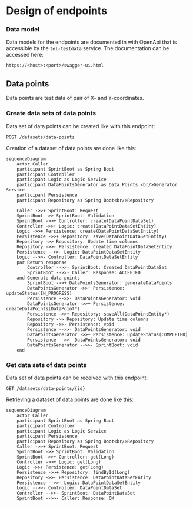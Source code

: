 # Design of endpoints

### Data model

Data models for the endpoints are documented in with OpenApi that is accessible by the `tel-testdata` 
service. The documentation can be accessed here:

```
https://<host>:<port>/swagger-ui.html
```

## Data points

Data points are test data of pair of X- and Y-coordinates.


### Create data sets of data points

Data set of data points can be created like with this endpoint:

```
POST /datasets/data-points
```

Creation of a dataset of data points are done like this:

```mermaid
sequenceDiagram
    actor Caller
    participant SprintBoot as Spring Boot
    participant Controller
    participant Logic as Logic Service
    participant DataPointsGenerator as Data Points <br/>Generator Service
    participant Persistence
    participant Repository as Spring Boot<br/>Repository

    Caller ->>+ SprintBoot: Request
    SprintBoot ->> SprintBoot: Validation
    SprintBoot ->>+ Controller: create(DataPointDataSet)
    Controller ->>+ Logic: create(DataPointDataSetEntity)
    Logic ->>+ Persistence: create(DataPointDataSetEntity)
    Persistence ->>+ Repository: save(DataPointDataSetEntity)
    Repository ->> Repository: Update time columns
    Repository ->>- Persistence: Created DataPointDataSetEntity
    Persistence -->>- Logic: DataPointDataSetEntity
    Logic -->>- Controller: DataPointDataSetEntity
    par Return response
        Controller -->>- SprintBoot: Created DataPointDataSet
        SprintBoot -->>- Caller: Response: ACCEPTED
    and Generate data points
        SprintBoot ->>+ DataPointsGenerator: generateDataPoints
        DataPointsGenerator ->>+ Persistence: updateStatus(IN_PROGRESS)
        Persistence -->>- DataPointsGenerator: void
        DataPointsGenerator ->>+ Persistence: createDataPoints(DataPoint*)
        Persistence ->>+ Repository: saveAll(DataPointEntity*)
        Repository ->> Repository: Update time columns
        Repository ->>- Persistence: void
        Persistence -->>- DataPointsGenerator: void
        DataPointsGenerator ->>+ Persistence: updateStatus(COMPLETED)
        Persistence -->>- DataPointsGenerator: void
        DataPointsGenerator -->>- SprintBoot: void
    end
```

### Get data sets of data points

Data set of data points can be received with this endpoint:

```
GET /datasets/data-points/{id}
```

Retrieving a dataset of data points are done like this:

```mermaid
sequenceDiagram
    actor Caller
    participant SprintBoot as Spring Boot
    participant Controller
    participant Logic as Logic Service
    participant Persistence
    participant Repository as Spring Boot<br/>Repository
    Caller ->>+ SprintBoot: Request
    SprintBoot ->> SprintBoot: Validation
    SprintBoot ->>+ Controller: get(Long)
    Controller ->>+ Logic: get(Long)
    Logic ->>+ Persistence: get(Long)
    Persistence ->>+ Repository: findById(Long)
    Repository ->>- Persistence: DataPointDataSetEntity
    Persistence -->>- Logic: DataPointDataSetEntity
    Logic -->>- Controller: DataPointDataSet
    Controller -->>- SprintBoot: DataPointDataSet
    SprintBoot -->>- Caller: Response: OK
```
